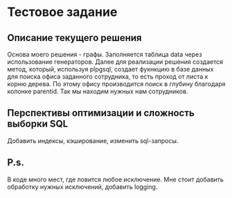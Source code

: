# Тестовое задание
## Описание текущего решения
Основа моего решения - графы.
Заполняется таблица data
через использование генераторов. Далее для реализации решения создается метод, который, используя 
plpgsql, создает фукнкцию в базе данных для поиска офиса заданного сотрудника, то есть проход
от листа к корню дерева. По этому офису
производится поиск в глубину благодаря колонке parentid. Так мы находим нужных нам сотрудников.
## Перспективы оптимизации и сложность выборки SQL
Добавить индексы, кэширование, изменить sql-запросы.
## P.s.
В коде много мест, где ловится любое исключение.
Мне стоит добавить обработку нужных исключений, добавить logging.